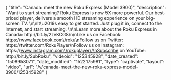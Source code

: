 {
    "title": "Canada: meet the new Roku Express (Model 3900)",
    "description": "Want to start streaming? Roku Express is now 5X more powerful. Our best-priced player, delivers a smooth HD streaming experience on your big-screen TV. \n\nIt\u2019s easy to get started. Just plug it in, connect to the Internet, and start streaming. \n\nLearn more about the Roku Express in Canada: http:\/\/bit.ly\/2zeKCG8\n\nLike us on Facebook: https:\/\/www.facebook.com\/roku\nFollow us on Twitter: https:\/\/twitter.com\/RokuPlayer\nFollow us on Instagram: https:\/\/www.instagram.com\/rokuplayer\/\nSubscribe on YouTube: http:\/\/bit.ly\/SubRoku",
    "videoid": "125345928",
    "date_created": "1508958071",
    "date_modified": "1522175981",
    "type": "captivate",
    "layout": "video",
    "url": "\/v\/canada-meet-the-new-roku-express-model-3900\/125345928"
}